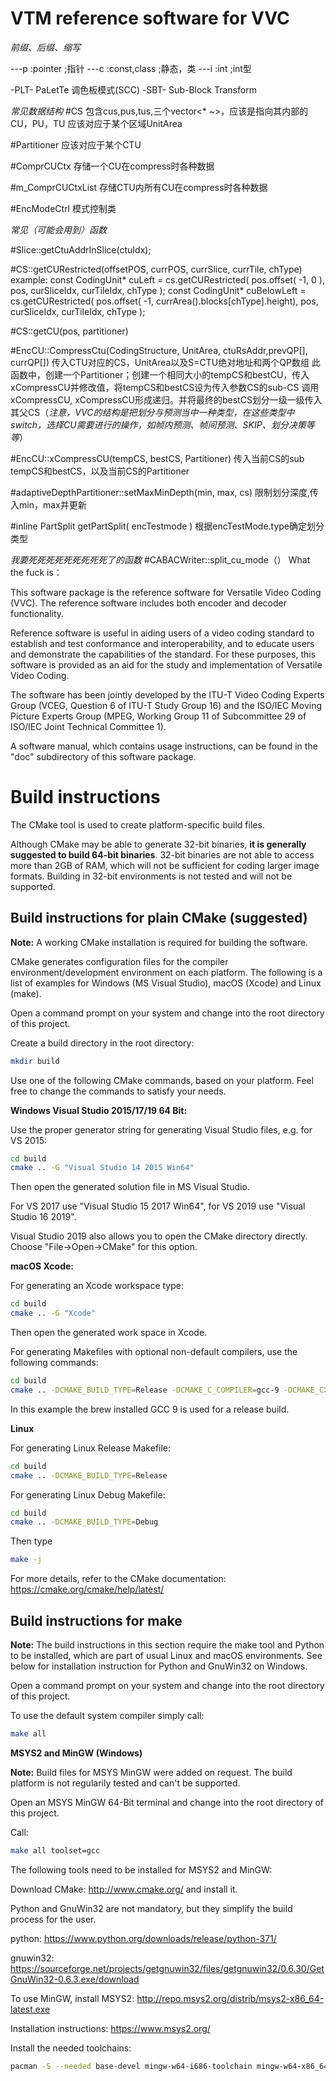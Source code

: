 VTM reference software for VVC
==============================


*前缀、后缀、缩写*

---p        :pointer    ;指针
---c        :const,class    ;静态，类
---i        :int    ;int型

-PLT- PaLetTe 调色板模式(SCC)
-SBT- Sub-Block Transform

*常见数据结构*
#CS
包含cus,pus,tus,三个vector<* ~>，应该是指向其内部的CU，PU，TU
应该对应于某个区域UnitArea

#Partitioner
应该对应于某个CTU

#ComprCUCtx
存储一个CU在compress时各种数据

#m_ComprCUCtxList
存储CTU内所有CU在compress时各种数据

#EncModeCtrl
模式控制类


*常见（可能会用到）函数*


#Slice::getCtuAddrInSlice(ctuIdx);

#CS::getCURestricted(offsetPOS, currPOS, currSlice, currTile, chType)
example:   const CodingUnit* cuLeft        = cs.getCURestricted( pos.offset( -1,                               0 ), pos, curSliceIdx, curTileIdx, chType );
  const CodingUnit* cuBelowLeft   = cs.getCURestricted( pos.offset( -1, currArea().blocks[chType].height), pos, curSliceIdx, curTileIdx, chType );

#CS::getCU(pos, partitioner)


#EncCU::CompressCtu(CodingStructure, UnitArea, ctuRsAddr,prevQP[], currQP[])
传入CTU对应的CS，UnitArea以及S=CTU绝对地址和两个QP数组
此函数中，创建一个Partitioner；创建一个相同大小的tempCS和bestCU，传入xCompressCU并修改值，将tempCS和bestCS设为传入参数CS的sub-CS
调用xCompressCU, xCompressCU形成递归。并将最终的bestCS划分一级一级传入其父CS（*注意，VVC的结构是把划分与预测当中一种类型，在这些类型中switch，选择CU需要进行的操作，如帧内预测、帧间预测、SKIP、划分决策等等*）

#EncCU::xCompressCU(tempCS, bestCS, Partitioner)
传入当前CS的sub tempCS和bestCS，以及当前CS的Partitioner

#adaptiveDepthPartitioner::setMaxMinDepth(min, max, cs)
限制划分深度,传入min，max并更新

#inline PartSplit getPartSplit( encTestmode )
根据encTestMode.type确定划分类型

*我要死死死死死死死死死了的函数*
#CABACWriter::split_cu_mode（）
What the fuck is：



























This software package is the reference software for Versatile Video Coding (VVC). The reference software includes both encoder and decoder functionality.

Reference software is useful in aiding users of a video coding standard to establish and test conformance and interoperability, and to educate users and demonstrate the capabilities of the standard. For these purposes, this software is provided as an aid for the study and implementation of Versatile Video Coding.

The software has been jointly developed by the ITU-T Video Coding Experts Group (VCEG, Question 6 of ITU-T Study Group 16) and the ISO/IEC Moving Picture Experts Group (MPEG, Working Group 11 of Subcommittee 29 of ISO/IEC Joint Technical Committee 1).

A software manual, which contains usage instructions, can be found in the "doc" subdirectory of this software package.

Build instructions
==================

The CMake tool is used to create platform-specific build files.

Although CMake may be able to generate 32-bit binaries, **it is generally suggested to build 64-bit binaries**. 32-bit binaries are not able to access more than 2GB of RAM, which will not be sufficient for coding larger image formats. Building in 32-bit environments is not tested and will not be supported.


Build instructions for plain CMake (suggested)
----------------------------------------------

**Note:** A working CMake installation is required for building the software.

CMake generates configuration files for the compiler environment/development environment on each platform.
The following is a list of examples for Windows (MS Visual Studio), macOS (Xcode) and Linux (make).

Open a command prompt on your system and change into the root directory of this project.

Create a build directory in the root directory:
```bash
mkdir build
```

Use one of the following CMake commands, based on your platform. Feel free to change the commands to satisfy
your needs.

**Windows Visual Studio 2015/17/19 64 Bit:**

Use the proper generator string for generating Visual Studio files, e.g. for VS 2015:

```bash
cd build
cmake .. -G "Visual Studio 14 2015 Win64"
```

Then open the generated solution file in MS Visual Studio.

For VS 2017 use "Visual Studio 15 2017 Win64", for VS 2019 use "Visual Studio 16 2019".

Visual Studio 2019 also allows you to open the CMake directory directly. Choose "File->Open->CMake" for this option.

**macOS Xcode:**

For generating an Xcode workspace type:
```bash
cd build
cmake .. -G "Xcode"
```
Then open the generated work space in Xcode.

For generating Makefiles with optional non-default compilers, use the following commands:

```bash
cd build
cmake .. -DCMAKE_BUILD_TYPE=Release -DCMAKE_C_COMPILER=gcc-9 -DCMAKE_CXX_COMPILER=g++-9
```
In this example the brew installed GCC 9 is used for a release build.

**Linux**

For generating Linux Release Makefile:
```bash
cd build
cmake .. -DCMAKE_BUILD_TYPE=Release
```
For generating Linux Debug Makefile:
```bash
cd build
cmake .. -DCMAKE_BUILD_TYPE=Debug
```

Then type
```bash
make -j
```

For more details, refer to the CMake documentation: https://cmake.org/cmake/help/latest/

Build instructions for make
---------------------------

**Note:** The build instructions in this section require the make tool and Python to be installed, which are
part of usual Linux and macOS environments. See below for installation instruction for Python and GnuWin32
on Windows.

Open a command prompt on your system and change into the root directory of this project.

To use the default system compiler simply call:
```bash
make all
```


**MSYS2 and MinGW (Windows)**

**Note:** Build files for MSYS MinGW were added on request. The build platform is not regularily tested and can't be supported.

Open an MSYS MinGW 64-Bit terminal and change into the root directory of this project.

Call:
```bash
make all toolset=gcc
```

The following tools need to be installed for MSYS2 and MinGW:

Download CMake: http://www.cmake.org/ and install it.

Python and GnuWin32 are not mandatory, but they simplify the build process for the user.

python:    https://www.python.org/downloads/release/python-371/

gnuwin32:  https://sourceforge.net/projects/getgnuwin32/files/getgnuwin32/0.6.30/GetGnuWin32-0.6.3.exe/download

To use MinGW, install MSYS2: http://repo.msys2.org/distrib/msys2-x86_64-latest.exe

Installation instructions: https://www.msys2.org/

Install the needed toolchains:
```bash
pacman -S --needed base-devel mingw-w64-i686-toolchain mingw-w64-x86_64-toolchain git subversion mingw-w64-i686-cmake mingw-w64-x86_64-cmake
```
